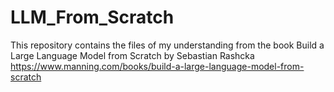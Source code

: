 # LLM_From_Scratch
This repository contains the files of my understanding from the book Build a Large Language Model from Scratch by Sebastian Rashcka
https://www.manning.com/books/build-a-large-language-model-from-scratch
